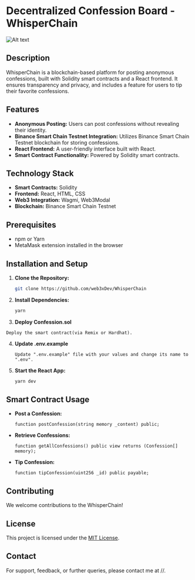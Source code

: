 # Decentralized Confession Board - WhisperChain

![Alt text](WhisperChainUI.png)

## Description

WhisperChain is a blockchain-based platform for posting anonymous confessions, built with Solidity smart contracts and a React frontend. It ensures transparency and privacy, and includes a feature for users to tip their favorite confessions.

## Features

- **Anonymous Posting:** Users can post confessions without revealing their identity.
- **Binance Smart Chain Testnet Integration:** Utilizes Binance Smart Chain Testnet blockchain for storing confessions.
- **React Frontend:** A user-friendly interface built with React.
- **Smart Contract Functionality:** Powered by Solidity smart contracts.

## Technology Stack

- **Smart Contracts:** Solidity
- **Frontend:** React, HTML, CSS
- **Web3 Integration:** Wagmi, Web3Modal
- **Blockchain:** Binance Smart Chain Testnet

## Prerequisites

- npm or Yarn
- MetaMask extension installed in the browser

## Installation and Setup

1. **Clone the Repository:**

   ```bash
   git clone https://github.com/web3xDev/WhisperChain
   ```

2. **Install Dependencies:**

   ```bash
   yarn
   ```

3. **Deploy Confession.sol**

```
Deploy the smart contract(via Remix or Hardhat).
```

4. **Update .env.example**

   ```
   Update ".env.example" file with your values and change its name to ".env".
   ```

5. **Start the React App:**
   ```bash
   yarn dev
   ```

## Smart Contract Usage

- **Post a Confession:**
  ```solidity
  function postConfession(string memory _content) public;
  ```
- **Retrieve Confessions:**
  ```solidity
  function getAllConfessions() public view returns (Confession[] memory);
  ```
- **Tip Confession:**
  ```solidity
  function tipConfession(uint256 _id) public payable;
  ```

## Contributing

We welcome contributions to the WhisperChain!

## License

This project is licensed under the [MIT License](LICENSE).

## Contact

For support, feedback, or further queries, please contact me at //.
